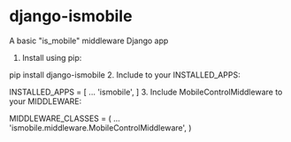 # django-ismobile
A basic "is_mobile" middleware Django app
1. Install using pip:

pip install django-ismobile
2. Include to your INSTALLED_APPS:

INSTALLED_APPS = [
    ...
    'ismobile',
]
3. Include MobileControlMiddleware to your MIDDLEWARE:

MIDDLEWARE_CLASSES = (
    ...
    'ismobile.middleware.MobileControlMiddleware',
)
